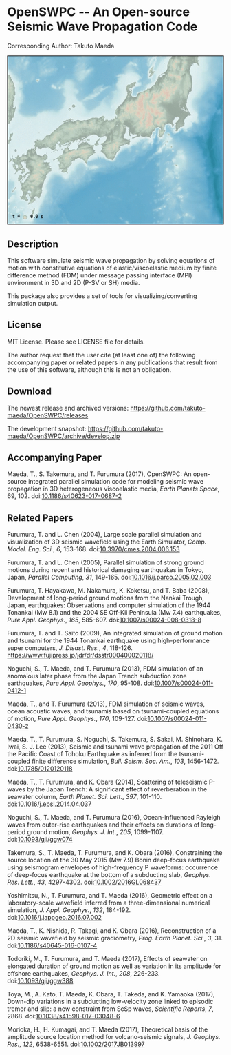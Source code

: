 # OpenSWPC -- An Open-source Seismic Wave Propagation Code

Corresponding Author: Takuto Maeda

![example](./doc/swpc-demo.gif)

## Description

This software simulate seismic wave propagation by
solving equations of motion with constitutive equations of elastic/viscoelastic
medium by finite difference method (FDM) under message passing interface (MPI)
environment in 3D and 2D (P-SV or SH) media.

This package also provides a set of tools for visualizing/converting simulation
output.

## License

MIT License. Please see LICENSE file for details.

The author request that the user cite (at least one of) the following accompanying paper or related papers in any publications that result from the use of this software, although this is not an obligation.

## Download
The newest release and archived versions:
https://github.com/takuto-maeda/OpenSWPC/releases

The development snapshot: https://github.com/takuto-maeda/OpenSWPC/archive/develop.zip


## Accompanying Paper

Maeda, T., S. Takemura, and T. Furumura (2017),
OpenSWPC: An open-source integrated parallel simulation code for modeling seismic wave propagation in 3D heterogeneous viscoelastic media,
_Earth Planets Space_, 69, 102.
doi:[10.1186/s40623-017-0687-2](https://doi.org/10.1186/s40623-017-0687-2)


## Related Papers

Furumura, T. and L. Chen (2004),
Large scale parallel simulation and visualization of 3D seismic wavefield
using the Earth Simulator,
_Comp. Model. Eng. Sci._, _6_, 153-168.
doi:[10.3970/cmes.2004.006.153](https://doi.org/10.3970/cmes.2004.006.153)

Furumura, T. and L. Chen (2005),
Parallel simulation of strong ground motions during recent and historical damaging earthquakes in Tokyo, Japan,
_Parallel Computing_, _31_, 149-165. doi:[10.1016/j.parco.2005.02.003](https://doi.org/10.1016/j.parco.2005.02.003)

Furumura, T. Hayakawa, M. Nakamura, K. Koketsu, and T. Baba (2008),
Development of long-period ground motions from the Nankai Trough, Japan, earthquakes: Observations and computer simulation of the 1944 Tonankai (Mw 8.1) and the 2004 SE Off-Kii Peninsula (Mw 7.4) earthquakes,
_Pure Appl. Geophys._, _165_, 585-607. doi:[10.1007/s00024-008-0318-8](https://doi.org/10.1007/s00024-008-0318-8)

Furumura, T. and T. Saito (2009),
An integrated simulation of ground motion and tsunami for the 1944 Tonankai earthquake using high-performance super computers, _J. Disast. Res._, _4_, 118-126.
https://www.fujipress.jp/jdr/dr/dsstr000400020118/

Noguchi, S., T. Maeda, and T. Furumura (2013),
FDM simulation of an anomalous later phase from the Japan Trench subduction zone earthquakes,
_Pure Appl. Geophys._, _170_, 95-108.
doi:[10.1007/s00024-011-0412-1](https://doi.org/10.1007/s00024-011-0412-1)

Maeda, T., and T. Furumura (2013),
FDM simulation of seismic waves, ocean acoustic waves, and tsunamis based on tsunami-coupled equations of motion,
_Pure Appl. Geophys._, _170_, 109-127.
doi:[10.1007/s00024-011-0430-z](https://doi.org/10.1007/s00024-011-0430-z)

Maeda, T., T. Furumura, S. Noguchi, S. Takemura, S. Sakai, M. Shinohara, K. Iwai, S. J. Lee (2013),
Seismic and tsunami wave propagation of the 2011 Off the Pacific Coast of Tohoku Earthquake as inferred from the tsunami-coupled finite difference simulation,
_Bull. Seism. Soc. Am._, _103_, 1456-1472.
doi:[10.1785/0120120118](https://doi.org/10.1785/0120120118)

Maeda, T., T. Furumura, and K. Obara (2014),
Scattering of teleseismic P-waves by the Japan Trench: A significant effect of reverberation in the seawater column,
_Earth Planet. Sci. Lett._, _397_, 101-110.
doi:[10.1016/j.epsl.2014.04.037](https://doi.org/10.1016/j.epsl.2014.04.037)

Noguchi, S., T. Maeda, and T. Furumura (2016),
Ocean-influenced Rayleigh waves from outer-rise earthquakes and their effects on durations of long-period ground motion,
_Geophys. J. Int_., _205_, 1099-1107.
doi:[10.1093/gji/ggw074](https://doi.org/10.1093/gji/ggw074)

Takemura, S., T. Maeda, T. Furumura, and K. Obara (2016),
Constraining the source location of the 30 May 2015 (Mw 7.9) Bonin deep-focus earthquake using seismogram envelopes of high-frequency P waveforms: occurrence of deep-focus earthquake at the bottom of a subducting slab,
_Geophys. Res. Lett._, _43_, 4297-4302.
doi:[10.1002/2016GL068437](https://doi.org/10.1002/2016GL068437)

Yoshimitsu, N., T. Furumura, and T. Maeda (2016),
Geometric effect on a laboratory-scale wavefield inferred from a three-dimensional numerical simulation,
_J. Appl. Geophys._, _132_, 184-192.
doi:[10.1016/j.jappgeo.2016.07.002](https://doi.org/10.1016/j.jappgeo.2016.07.002)

Maeda, T., K. Nishida, R. Takagi, and K. Obara (2016),
Reconstruction of a 2D seismic wavefield by seismic gradiometry,
_Prog. Earth Planet. Sci._, _3_, 31.
doi:[10.1186/s40645-016-0107-4](https://doi.org/10.1186/s40645-016-0107-4)

Todoriki, M., T. Furumura, and T. Maeda (2017),
Effects of seawater on elongated duration of ground motion as well as variation in its amplitude for offshore earthquakes,
_Geophys. J. Int._, _208_, 226-233.
doi:[10.1093/gji/ggw388](https://doi.org/10.1093/gji/ggw388)

Toya, M., A. Kato, T. Maeda, K. Obara, T. Takeda, and K. Yamaoka (2017),
Down-dip variations in a subducting low-velocity zone linked to episodic tremor and slip: a new constraint from ScSp waves,
_Scientific Reports_, _7_, 2868.
doi:[10.1038/s41598-017-03048-6](https://doi.org/10.1038/s41598-017-03048-6)

Morioka, H., H. Kumagai, and T. Maeda (2017),
Theoretical basis of the amplitude source location method for volcano-seismic signals, _J. Geophys. Res._, _122_, 6538-6551.
doi:[10.1002/2017JB013997](https://doi.org/10.1002/2017JB013997)
